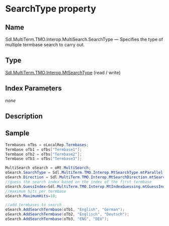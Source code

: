 # SearchType property

## Name

Sdl.MultiTerm.TMO.Interop.MultiSearch.SearchType —          Specifies the type of multiple termbase search to carry out.


## Type

[Sdl.MultiTerm.TMO.Interop.MtSearchType](Sdl.MultiTerm.TMO.Interop.MtSearchType.md)
(read / write)


## Index Parameters
*none*


## Description


## Sample


```cs
Termbases oTbs = oLocalRep.Termbases;
Termbase oTb1 = oTbs["Termbase1"];
Termbase oTb2 = oTbs["Termbase2"];
Termbase oTb3 = oTbs["Termbase3"];

MultiSearch oSearch = oMt.MultiSearch;
oSearch.SearchType = Sdl.MultiTerm.TMO.Interop.MtSearchType.mtParallel;
oSearch.Direction = Sdl.MultiTerm.TMO.Interop.MtSearchDirection.mtSearchDown;
//guess the search index based on the index of the first termbase
oSearch.GuessIndex=Sdl.MultiTerm.TMO.Interop.MtIndexGuessing.mtGuessIndex;
//maximum hits per termbase
oSearch.MaximumHits=10;

//add termbases to search
oSearch.AddSearchTermbase(oTb1, "English", "German");
oSearch.AddSearchTermbase(oTb2, "Englisch", "Deutsch");
oSearch.AddSearchTermbase(oTb3, "ENG", "DEU");
```
